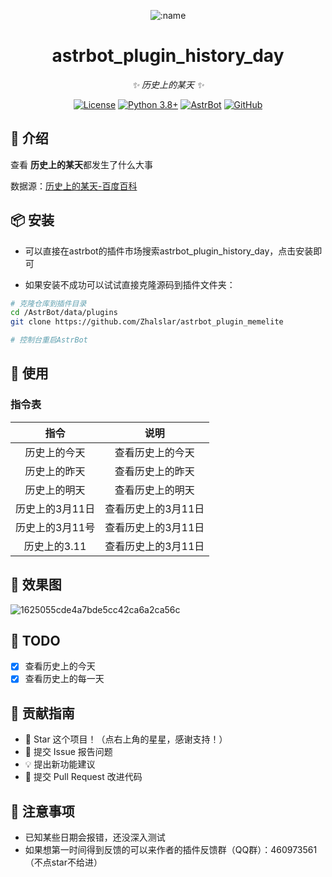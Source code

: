 
</div>

<div align="center">

![:name](https://count.getloli.com/@astrbot_plugin_history_day?name=astrbot_plugin_history_day&theme=minecraft&padding=6&offset=0&align=top&scale=1&pixelated=1&darkmode=auto)

# astrbot_plugin_history_day

_✨ 历史上的某天 ✨_

[![License](https://img.shields.io/badge/License-MIT-green.svg)](https://opensource.org/licenses/MIT)
[![Python 3.8+](https://img.shields.io/badge/Python-3.8%2B-blue.svg)](https://www.python.org/)
[![AstrBot](https://img.shields.io/badge/AstrBot-3.4%2B-orange.svg)](https://github.com/Soulter/AstrBot)
[![GitHub](https://img.shields.io/badge/作者-Zhalslar-blue)](https://github.com/Zhalslar)

</div>

## 📖 介绍

查看 **历史上的某天**都发生了什么大事

数据源：[历史上的某天-百度百科](https://baike.baidu.com/calendar/)

## 📦 安装

- 可以直接在astrbot的插件市场搜索astrbot_plugin_history_day，点击安装即可  

- 如果安装不成功可以试试直接克隆源码到插件文件夹：

```bash
# 克隆仓库到插件目录
cd /AstrBot/data/plugins
git clone https://github.com/Zhalslar/astrbot_plugin_memelite

# 控制台重启AstrBot
```

## 🎉 使用

### 指令表

|    指令     |       说明       |
|:---------:|:--------------:|
|  历史上的今天   |  查看历史上的今天   |
|  历史上的昨天   |  查看历史上的昨天   |
|  历史上的明天   |  查看历史上的明天   |
| 历史上的3月11日 | 查看历史上的3月11日 |
| 历史上的3月11号 | 查看历史上的3月11日 |
| 历史上的3.11  | 查看历史上的3月11日  |

## 📌 效果图

![1625055cde4a7bde5cc42ca6a2ca56c](https://github.com/user-attachments/assets/ebc919fd-874c-4dbf-89a4-ba199ea16523)

## 🤝 TODO

- [x] 查看历史上的今天
- [x] 查看历史上的每一天

## 👥 贡献指南

- 🌟 Star 这个项目！（点右上角的星星，感谢支持！）
- 🐛 提交 Issue 报告问题
- 💡 提出新功能建议
- 🔧 提交 Pull Request 改进代码

## 📌 注意事项

- 已知某些日期会报错，还没深入测试
- 如果想第一时间得到反馈的可以来作者的插件反馈群（QQ群）：460973561（不点star不给进）
